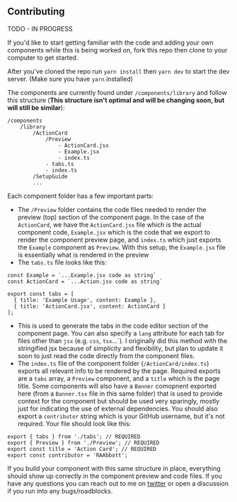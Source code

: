 ## Contributing

TODO - IN PROGRESS

If you'd like to start getting familiar with the code and adding your own components while this is being worked on, fork this repo then clone to your computer to get started.

After you've cloned the repo run `yarn install` then `yarn dev` to start the dev server. (Make sure you have `yarn` installed)

The components are currently found under `/components/library` and follow this structure (**This structure isn't optimal and will be changing soon, but will still be similar**):

```
/components
    /library
        /ActionCard
            /Preview
                - ActionCard.jsx
                - Example.jsx
                - index.ts
            - tabs.ts
            - index.ts
        /SetupGuide
        ...
```

Each component folder has a few important parts:

- The `/Preview` folder contains the code files needed to render the preview (top) section of the component page. In the case of the `ActionCard`, we have the `ActionCard.jsx` file which is the actual component code, `Example.jsx` which is the code that we export to render the component preview page, and `index.ts` which just exports the `Example` component as `Preview`. With this setup, the `Example.jsx` file is essentially what is rendered in the preview
- The `tabs.ts` file looks like this:

```
const Example = `...Example.jsx code as string`
const ActionCard = `...Action.jsx code as string`

export const tabs = [
  { title: 'Example Usage', content: Example },
  { title: 'ActionCard.jsx', content: ActionCard }
];
```

- This is used to generate the tabs in the code editor section of the component page. You can also specify a `lang` attribute for each tab for files other than `jsx` (e.g. `css`, `tsx`...`). I originally did this method with the stringified jsx because of simplicity and flexibility, but plan to update it soon to just read the code directly from the component files.
- The `index.ts` file of the component folder (`/ActionCard/index.ts`) exports all relevant info to be rendered by the page. Required exports are a `tabs` array, a `Preview` component, and a `title` which is the page title. Some components will also have a `Banner` comopnent exported here (from a `Banner.tsx` file in this same folder) that is used to provide context for the component but should be used very sparingly, mostly just for indicating the use of external dependencies. You should also export a `contributor` string which is your GitHub username, but it's not required. Your file should look like this:

```
export { tabs } from './tabs'; // REQUIRED
export { Preview } from './Preview'; // REQUIRED
export const title = 'Action Card'; // REQUIRED
export const contributor = 'RAAbbott';
```

If you build your component with this same structure in place, everything should show up correctly in the component preview and code files. If you have any questions you can reach out to me on [twitter](https://x.com/devwithalex) or open a discussion if you run into any bugs/roadblocks.
